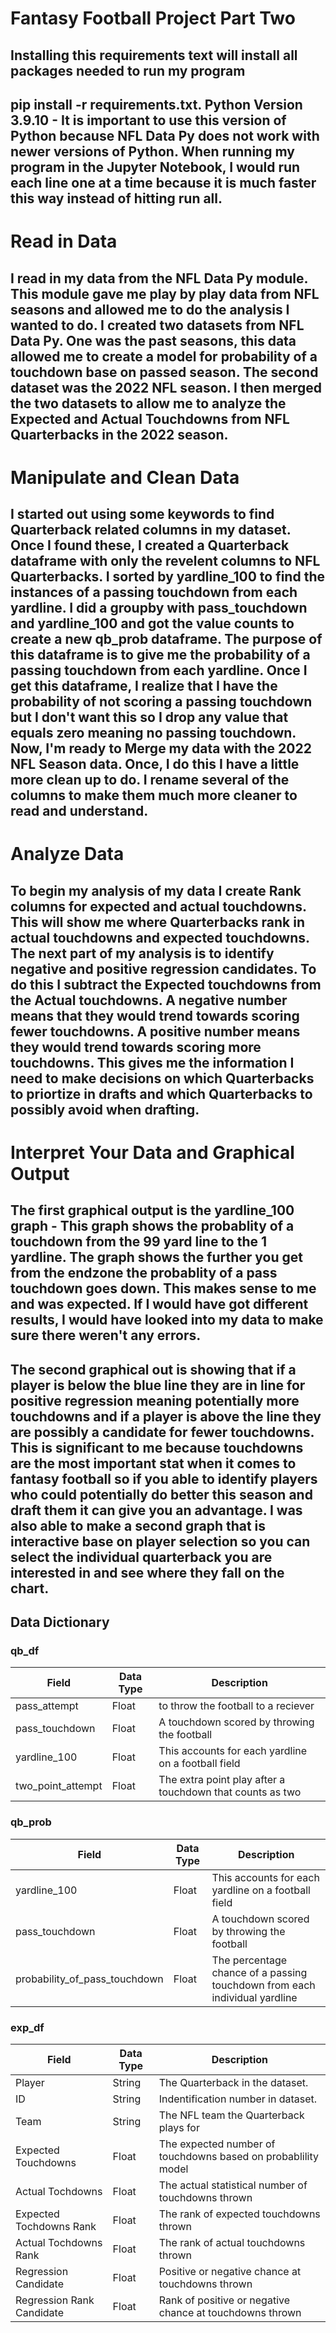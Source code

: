 # Fantasy Football Project Part Two

## Installing this requirements text will install all packages needed to run my program
## pip install -r requirements.txt. Python Version 3.9.10 - It is important to use this version of Python because NFL Data Py does not work with newer versions of Python. When running my program in the Jupyter Notebook, I would run each line one at a time because it is much faster this way instead of hitting run all.

# Read in Data

## I read in my data from the NFL Data Py module. This module gave me play by play data from NFL seasons and allowed me to do the analysis I wanted to do. I created two datasets from NFL Data Py. One was the past seasons, this data allowed me to create a model for probability of a touchdown base on passed season. The second dataset was the 2022 NFL season. I then merged the two datasets to allow me to analyze the Expected and Actual Touchdowns from NFL Quarterbacks in the 2022 season.


# Manipulate and Clean Data

## I started out using some keywords to find Quarterback related columns in my dataset. Once I found these, I created a Quarterback dataframe with only the revelent columns to NFL Quarterbacks. I sorted by yardline_100 to find the instances of a passing touchdown from each yardline. I did a groupby with pass_touchdown and yardline_100 and got the value counts to create a new qb_prob dataframe. The purpose of this dataframe is to give me the probability of a passing touchdown from each yardline. Once I get this dataframe, I realize that I have the probability of not scoring a passing touchdown but I don't want this so I drop any value that equals zero meaning no passing touchdown. Now, I'm ready to Merge my data with the 2022 NFL Season data. Once, I do this I have a little more clean up to do. I rename several of the columns to make them much more cleaner to read and understand.



# Analyze Data

## To begin my analysis of my data I create Rank columns for expected and actual touchdowns. This will show me where Quarterbacks rank in actual touchdowns and expected touchdowns. The next part of my analysis is to identify negative and positive regression candidates. To do this I subtract the Expected touchdowns from the Actual touchdowns. A negative number means that they would trend towards scoring fewer touchdowns. A positive number means they would trend towards scoring more touchdowns. This gives me the information I need to make decisions on which Quarterbacks to priortize in drafts and which Quarterbacks to possibly avoid when drafting.

# Interpret Your Data and Graphical Output

## The first graphical output is the yardline_100 graph - This graph shows the probablity of a touchdown from the 99 yard line to the 1 yardline. The graph shows the further you get from the endzone the probablity of a pass touchdown goes down. This makes sense to me and was expected. If I would have got different results, I would have looked into my data to make sure there weren't any errors.

## The second graphical out is showing that if a player is below the blue line they are in line for positive regression meaning potentially more touchdowns and if a player is above the line they are possibly a candidate for fewer touchdowns. This is significant to me because touchdowns are the most important stat when it comes to fantasy football so if you able to identify players who could potentially do better this season and draft them it can give you an advantage. I was also able to make a second graph that is interactive base on player selection so you can select the individual quarterback you are interested in and see where they fall on the chart.


## Data Dictionary

### qb_df

| Field             | Data Type | Description                                                |
| ----------------  | --------- | ---------------------------------------------------------- |
| pass_attempt      | Float     | to throw the football to a reciever                        |
| pass_touchdown    | Float     | A touchdown scored by throwing the football                |
| yardline_100      | Float     | This accounts for each yardline on a football field        |
| two_point_attempt | Float     | The extra point play after a touchdown that counts as two  |

### qb_prob

| Field                           | Data Type | Description                                                                   |
| ------------------------------  | --------- | ----------------------------------------------------------------------------- |
| yardline_100                    | Float     | This accounts for each yardline on a football field                           |
| pass_touchdown                  | Float     | A touchdown scored by throwing the football                                   |
| probability_of_pass_touchdown   | Float     | The percentage chance of a passing touchdown from each individual yardline    |

### exp_df

| Field                      | Data Type | Description                                                    |
| -------------------------  | --------- | -------------------------------------------------------------- |
| Player                     | String    | The Quarterback in the dataset.                                |
| ID                         | String    | Indentification number in dataset.                             |
| Team                       | String    | The NFL team the Quarterback plays for                         |
| Expected Touchdowns        | Float     | The expected number of touchdowns based on probablility model  |
| Actual Tochdowns           | Float     | The actual statistical number of touchdowns thrown             |
| Expected Tochdowns Rank    | Float     | The rank of expected touchdowns thrown                         |
| Actual Tochdowns Rank      | Float     | The rank of actual touchdowns thrown                           |
| Regression Candidate       | Float     | Positive or negative chance at touchdowns thrown               |
| Regression Rank Candidate  | Float     | Rank of positive or negative chance at touchdowns thrown       |

